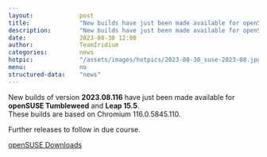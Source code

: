 ```yaml
---
layout: 			post
title:  			"New builds have just been made available for openSUSE"
description: 		"New builds have just been made available for openSUSE Tumbleweed and Leap 15.5. Further releases for Fedora and RHEL to follow."
date:	 			2023-08-30 12:00
author:				TeamIridium
categories:			news
hotpic:				"/assets/images/hotpics/2023-08-30_suse-2023-08.jpg"
menu: 				no
structured-data:	"news"
---
```

New builds of version **2023.08.116** have just been made available for **openSUSE Tumbleweed** and **Leap 15.5**.     
These builds are based on Chromium 116.0.5845.110.   

Further releases to follow in due course.   

<a href="/downloads/opensuse" class="button download" title="download Iridium Browser for openSUSE">openSUSE Downloads</a>